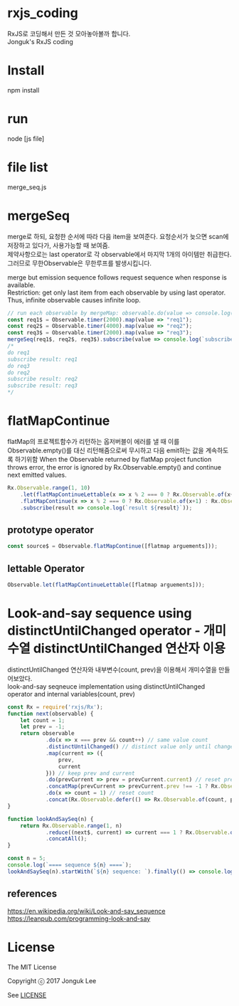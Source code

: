 # rxjs_coding 
 RxJS로 코딩해서 만든 것 모아놓아볼까 합니다.  
 Jonguk's RxJS coding  

# Install  
 npm install  

# run  
 node [js file]  

# file list  
 merge_seq.js  

# mergeSeq   
merge로 하되, 요청한 순서에 따라 다음 item을 보여준다. 요청순서가 늦으면 scan에 저장하고 있다가, 사용가능할 때 보여줌.  
제약사항으로는 last operator로 각 observable에서 마지막 1개의 아이템만 취급한다. 그러므로 무한Observable은 무한루프를 발생시킵니다.  

merge but emission sequence follows request sequence when response is available.  
Restriction: get only last item from each observable by using last operator.
Thus, infinite observable causes infinite loop.
 ```js
 // run each observable by mergeMap: observable.do(value => console.log(`do ${value}`)).last()
 const req1$ = Observable.timer(2000).map(value => "req1");
 const req2$ = Observable.timer(4000).map(value => "req2");
 const req3$ = Observable.timer(2000).map(value => "req3");
 mergeSeq(req1$, req2$, req3$).subscribe(value => console.log(`subscribe result: ${value}`));
 /*
 do req1
 subscribe result: req1
 do req3
 do req2
 subscribe result: req2
 subscribe result: req3
 */
 ```

# flatMapContinue
flatMap의 프로젝트함수가 리턴하는 옵저버블이 에러를 낼 때 이를 Observable.empty()를 대신 리턴해줌으로써 무시하고 다음 emit하는 값을 계속하도록 하기위함 
When the Observable returned by flatMap project function throws error, the error is ignored by Rx.Observable.empty() and continue next emitted values.
```js
Rx.Observable.range(1, 10)
	.let(flatMapContinueLettable(x => x % 2 === 0 ? Rx.Observable.of(x+2) : Rx.Observable.throw(new Error('error'))))
	.flatMapContinue(x => x % 2 === 0 ? Rx.Observable.of(x+1) : Rx.Observable.throw(new Error('error')))
	.subscribe(result => console.log(`result ${result}`));
```
## prototype operator
```js
const source$ = Observable.flatMapContinue([flatmap arguements]));
```

## lettable Operator 
```js
Observable.let(flatMapContinueLettable([flatmap arguements]));
```

# Look-and-say sequence using distinctUntilChanged operator  - 개미수열 distinctUntilChanged 연산자 이용 
distinctUntilChanged 연산자와 내부변수(count, prev)을 이용해서 개미수열을 만들어보았다.    
look-and-say seqneuce implementation using distinctUntilChanged operator and internal variables(count, prev)   

```js
const Rx = require('rxjs/Rx');
function next(observable) {
	let count = 1;
	let prev = -1;
	return observable
			.do(x => x === prev && count++) // same value count
			.distinctUntilChanged() // distinct value only until changed
			.map(current => ({
				prev,
				current
			})) // keep prev and current
			.do(prevCurrent => prev = prevCurrent.current) // reset prev
			.concatMap(prevCurrent => prevCurrent.prev !== -1 ? Rx.Observable.of(count, prevCurrent.prev) : Rx.Observable.empty()) // next Observable
			.do(x => count = 1) // reset count
			.concat(Rx.Observable.defer(() => Rx.Observable.of(count, prev))); // last Observable
}

function lookAndSaySeq(n) { 
	return Rx.Observable.range(1, n)
			.reduce((next$, current) => current === 1 ? Rx.Observable.of(1) : next(next$), null)
			.concatAll();
}

const n = 5;
console.log(`==== sequence ${n} ====`);
lookAndSaySeq(n).startWith(`${n} sequence: `).finally(() => console.log('')).subscribe(x => process.stdout.write(`${x}`));
```

## references
https://en.wikipedia.org/wiki/Look-and-say_sequence   
https://leanpub.com/programming-look-and-say  


# License

The MIT License   

Copyright ⓒ 2017 Jonguk Lee  

See [LICENSE](https://github.com/jonguk0114/rxjs_coding/blob/master/LICENSE.md)   


